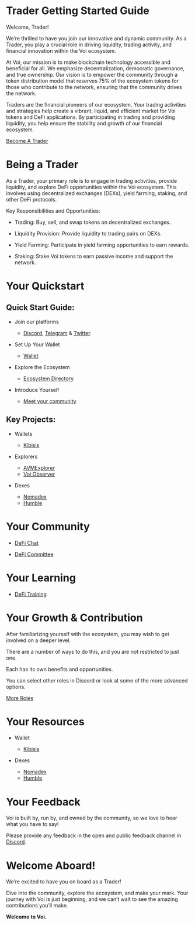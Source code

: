 # Trader Getting Started Guide
Welcome, Trader! 

We’re thrilled to have you join our innovative and dynamic community. As a Trader, you play a crucial role in driving liquidity, trading activity, and financial innovation within the Voi ecosystem.

At Voi, our mission is to make blockchain technology accessible and beneficial for all. We emphasize decentralization, democratic governance, and true ownership. Our vision is to empower the community through a token distribution model that reserves 75% of the ecosystem tokens for those who contribute to the network, ensuring that the community drives the network.

Traders are the financial pioneers of our ecosystem. Your trading activities and strategies help create a vibrant, liquid, and efficient market for Voi tokens and DeFi applications. By participating in trading and providing liquidity, you help ensure the stability and growth of our financial ecosystem.

[Become A Trader](https://discord.com/channels/1055863853633785857/1157678590196973728/1257675380454723604)

# Being a Trader

As a Trader, your primary role is to engage in trading activities, provide liquidity, and explore DeFi opportunities within the Voi ecosystem. This involves using decentralized exchanges (DEXs), yield farming, staking, and other DeFi protocols.

Key Responsibilities and Opportunities:

- Trading: Buy, sell, and swap tokens on decentralized exchanges.

- Liquidity Provision: Provide liquidity to trading pairs on DEXs.

- Yield Farming: Participate in yield farming opportunities to earn rewards.

- Staking: Stake Voi tokens to earn passive income and support the network.


# Your Quickstart

## Quick Start Guide:

- Join our platforms 
    - [Discord](https://discord.gg/vnFbrJrHeW), [Telegram](https://t.me/VoiOfficial) & [Twitter](https://x.com/Voi_Net).

- Set Up Your Wallet
    - [Wallet](https://kibis.is/)

- Explore the Ecosystem
    - [Ecosystem Directory](https://airtable.com/apphFYuejZFJJG0i6/shru2v6BXxUaAEU7O)

- Introduce Yourself
    - [Meet your community](https://discord.com/channels/1055863853633785857/1232373312311660594)

## Key Projects:

- Wallets
    - [Kibisis](https://kibis.is/)

- Explorers
    - [AVMExplorer](https://avmexplorer.com/)
    - [Voi Observer](https://voi.observer/explorer/home)

- Dexes
    - [Nomadex](https://voi.nomadex.app/)
    - [Humble](https://voi.humble.sh/)

# Your Community

- [DeFi Chat](https://discord.com/channels/1055863853633785857/1232373312311660594)

- [DeFi Committee](../governance/committees/defi.md)

# Your Learning

- [DeFi Training](https://discord.com/channels/1055863853633785857/1223701119998365828)

# Your Growth & Contribution

After familiarizing yourself with the ecosystem, you may wish to get involved on a deeper level. 

There are a number of ways to do this, and you are not restricted to just one. 

Each has its own benefits and opportunities. 

You can select other roles in Discord or look at some of the more advanced options.

[More Roles](become-a-rebel.md)

# Your Resources

- Wallet
    - [Kibisis](https://kibis.is/)

- Dexes
    - [Nomadex](https://voi.nomadex.app/)
    - [Humble](https://voi.humble.sh/)

# Your Feedback

Voi is built by, run by, and owned by the community, so we love to hear what you have to say! 

Please provide any feedback in the open and public feedback channel in [Discord](https://discord.com/channels/1055863853633785857/1201927574289403974).


# Welcome Aboard!

We’re excited to have you on board as a Trader! 

Dive into the community, explore the ecosystem, and make your mark. Your journey with Voi is just beginning, and we can’t wait to see the amazing contributions you’ll make.

**Welcome to Voi.**